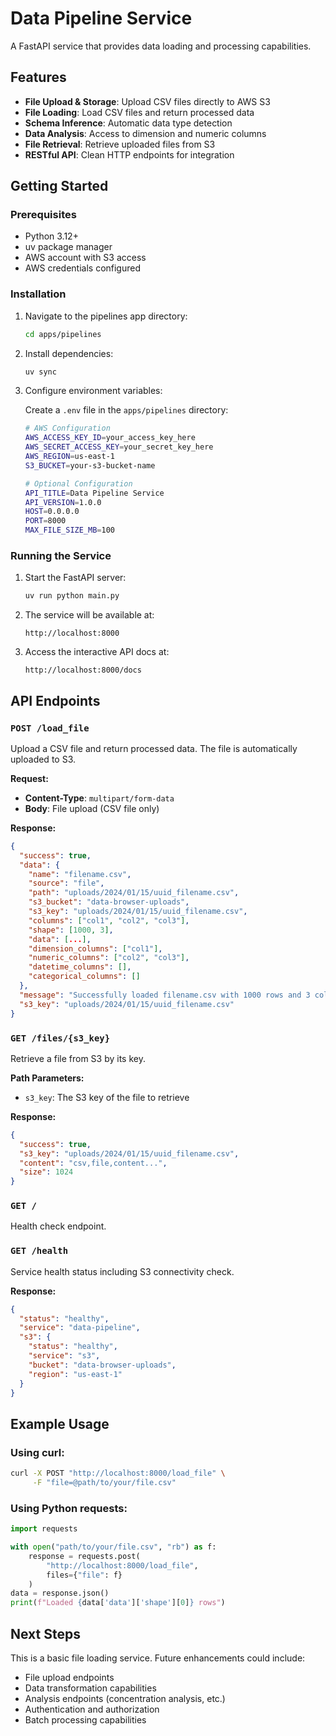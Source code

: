 # Data Pipeline Service

A FastAPI service that provides data loading and processing capabilities.

## Features

- **File Upload & Storage**: Upload CSV files directly to AWS S3
- **File Loading**: Load CSV files and return processed data
- **Schema Inference**: Automatic data type detection
- **Data Analysis**: Access to dimension and numeric columns
- **File Retrieval**: Retrieve uploaded files from S3
- **RESTful API**: Clean HTTP endpoints for integration

## Getting Started

### Prerequisites

- Python 3.12+
- uv package manager
- AWS account with S3 access
- AWS credentials configured

### Installation

1. Navigate to the pipelines app directory:

   ```bash
   cd apps/pipelines
   ```

2. Install dependencies:

   ```bash
   uv sync
   ```

3. Configure environment variables:

   Create a `.env` file in the `apps/pipelines` directory:

   ```bash
   # AWS Configuration
   AWS_ACCESS_KEY_ID=your_access_key_here
   AWS_SECRET_ACCESS_KEY=your_secret_key_here
   AWS_REGION=us-east-1
   S3_BUCKET=your-s3-bucket-name

   # Optional Configuration
   API_TITLE=Data Pipeline Service
   API_VERSION=1.0.0
   HOST=0.0.0.0
   PORT=8000
   MAX_FILE_SIZE_MB=100
   ```

### Running the Service

1. Start the FastAPI server:

   ```bash
   uv run python main.py
   ```

2. The service will be available at:

   ```
   http://localhost:8000
   ```

3. Access the interactive API docs at:
   ```
   http://localhost:8000/docs
   ```

## API Endpoints

### `POST /load_file`

Upload a CSV file and return processed data. The file is automatically uploaded to S3.

**Request:**

- **Content-Type**: `multipart/form-data`
- **Body**: File upload (CSV file only)

**Response:**

```json
{
  "success": true,
  "data": {
    "name": "filename.csv",
    "source": "file",
    "path": "uploads/2024/01/15/uuid_filename.csv",
    "s3_bucket": "data-browser-uploads",
    "s3_key": "uploads/2024/01/15/uuid_filename.csv",
    "columns": ["col1", "col2", "col3"],
    "shape": [1000, 3],
    "data": [...],
    "dimension_columns": ["col1"],
    "numeric_columns": ["col2", "col3"],
    "datetime_columns": [],
    "categorical_columns": []
  },
  "message": "Successfully loaded filename.csv with 1000 rows and 3 columns. File uploaded to S3: uploads/2024/01/15/uuid_filename.csv",
  "s3_key": "uploads/2024/01/15/uuid_filename.csv"
}
```

### `GET /files/{s3_key}`

Retrieve a file from S3 by its key.

**Path Parameters:**

- `s3_key`: The S3 key of the file to retrieve

**Response:**

```json
{
  "success": true,
  "s3_key": "uploads/2024/01/15/uuid_filename.csv",
  "content": "csv,file,content...",
  "size": 1024
}
```

### `GET /`

Health check endpoint.

### `GET /health`

Service health status including S3 connectivity check.

**Response:**

```json
{
  "status": "healthy",
  "service": "data-pipeline",
  "s3": {
    "status": "healthy",
    "service": "s3",
    "bucket": "data-browser-uploads",
    "region": "us-east-1"
  }
}
```

## Example Usage

### Using curl:

```bash
curl -X POST "http://localhost:8000/load_file" \
     -F "file=@path/to/your/file.csv"
```

### Using Python requests:

```python
import requests

with open("path/to/your/file.csv", "rb") as f:
    response = requests.post(
        "http://localhost:8000/load_file",
        files={"file": f}
    )
data = response.json()
print(f"Loaded {data['data']['shape'][0]} rows")
```

## Next Steps

This is a basic file loading service. Future enhancements could include:

- File upload endpoints
- Data transformation capabilities
- Analysis endpoints (concentration analysis, etc.)
- Authentication and authorization
- Batch processing capabilities
